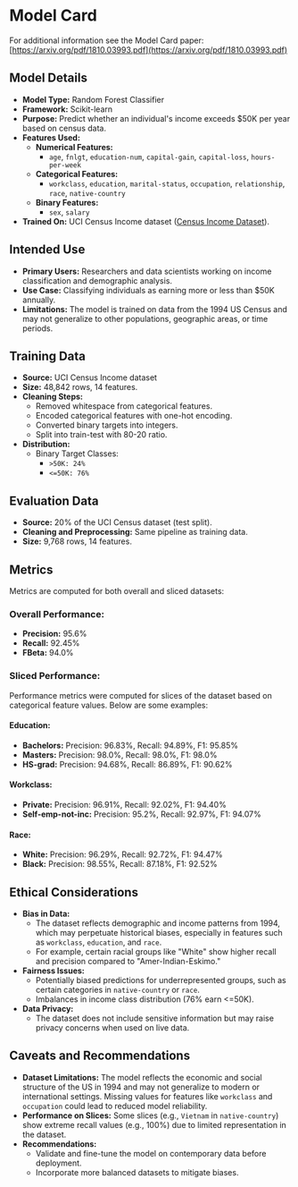 # Model Card

For additional information see the Model Card paper: [https://arxiv.org/pdf/1810.03993.pdf](https://arxiv.org/pdf/1810.03993.pdf)

## **Model Details**

- **Model Type:** Random Forest Classifier
- **Framework:** Scikit-learn
- **Purpose:** Predict whether an individual's income exceeds $50K per year based on census data.
- **Features Used:**
  - **Numerical Features:** 
    - `age`, `fnlgt`, `education-num`, `capital-gain`, `capital-loss`, `hours-per-week`
  - **Categorical Features:**
    - `workclass`, `education`, `marital-status`, `occupation`, `relationship`, `race`, `native-country`
  - **Binary Features:** 
    - `sex`, `salary`
- **Trained On:** UCI Census Income dataset ([Census Income Dataset](https://archive.ics.uci.edu/ml/datasets/census+income)).

## **Intended Use**

- **Primary Users:** Researchers and data scientists working on income classification and demographic analysis.
- **Use Case:** Classifying individuals as earning more or less than $50K annually.
- **Limitations:** The model is trained on data from the 1994 US Census and may not generalize to other populations, geographic areas, or time periods.

## **Training Data**

- **Source:** UCI Census Income dataset
- **Size:** 48,842 rows, 14 features.
- **Cleaning Steps:**
  - Removed whitespace from categorical features.
  - Encoded categorical features with one-hot encoding.
  - Converted binary targets into integers.
  - Split into train-test with 80-20 ratio.
- **Distribution:**
  - Binary Target Classes: 
    - ```>50K: 24%```
    - ```<=50K: 76%```

## **Evaluation Data**

- **Source:** 20% of the UCI Census dataset (test split).
- **Cleaning and Preprocessing:** Same pipeline as training data.
- **Size:** 9,768 rows, 14 features.

## **Metrics**

Metrics are computed for both overall and sliced datasets:

### **Overall Performance:**

- **Precision:** 95.6%
- **Recall:** 92.45%
- **FBeta:** 94.0%

### **Sliced Performance:**
Performance metrics were computed for slices of the dataset based on categorical feature values. Below are some examples:

#### **Education:**
- **Bachelors:** Precision: 96.83%, Recall: 94.89%, F1: 95.85%
- **Masters:** Precision: 98.0%, Recall: 98.0%, F1: 98.0%
- **HS-grad:** Precision: 94.68%, Recall: 86.89%, F1: 90.62%

#### **Workclass:**
- **Private:** Precision: 96.91%, Recall: 92.02%, F1: 94.40%
- **Self-emp-not-inc:** Precision: 95.2%, Recall: 92.97%, F1: 94.07%

#### **Race:**
- **White:** Precision: 96.29%, Recall: 92.72%, F1: 94.47%
- **Black:** Precision: 98.55%, Recall: 87.18%, F1: 92.52%

## **Ethical Considerations**

- **Bias in Data:** 
  - The dataset reflects demographic and income patterns from 1994, which may perpetuate historical biases, especially in features such as `workclass`, `education`, and `race`.
  - For example, certain racial groups like "White" show higher recall and precision compared to "Amer-Indian-Eskimo."
- **Fairness Issues:** 
  - Potentially biased predictions for underrepresented groups, such as certain categories in `native-country` or `race`.
  - Imbalances in income class distribution (76% earn <=50K).
- **Data Privacy:** 
  - The dataset does not include sensitive information but may raise privacy concerns when used on live data.

## **Caveats and Recommendations**

- **Dataset Limitations:**
The model reflects the economic and social structure of the US in 1994 and may not generalize to modern or international settings.
Missing values for features like `workclass` and `occupation` could lead to reduced model reliability.
- **Performance on Slices:** 
  Some slices (e.g., `Vietnam` in `native-country`) show extreme recall values (e.g., 100%) due to limited representation in the dataset.
- **Recommendations:**
  - Validate and fine-tune the model on contemporary data before deployment.
  - Incorporate more balanced datasets to mitigate biases.
